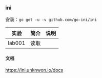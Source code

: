 ### ini
安装：`go get -u -v github.com/go-ini/ini`

|实验|简介|说明|
|---|---|---|
|lab001|读取||


#### 文档
https://ini.unknwon.io/docs